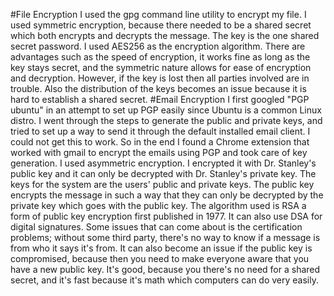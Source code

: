 #File Encryption
I used the gpg command line utility to encrypt my file. I used symmetric encryption, because there needed to be a shared secret which both encrypts and decrypts the message. The key is the one shared secret password. I used AES256 as the encryption algorithm. There are advantages such as the speed of encryption, it works fine as long as the key stays secret, and the symmetric nature allows for ease of encryption and decryption. However, if the key is lost then all parties involved are in trouble. Also the distribution of the keys becomes an issue because it is hard to establish a shared secret.
#Email Encryption
I first googled "PGP ubuntu" in an attempt to set up PGP easily since Ubuntu is a common Linux distro. I went through the steps to generate the public and private keys, and tried to set up a way to send it through the default installed email client. I could not get this to work. So in the end I found a Chrome extension that worked with gmail to encrypt the emails using PGP and took care of key generation.
I used asymmetric encryption. I encrypted it with Dr. Stanley's public key and it can only be decrypted with Dr. Stanley's private key. 
The keys for the system are the users' public and private keys. The public key encrypts the message in such a way that they can only be decrypted by the private key which goes with the public key.
The algorithm used is RSA a form of public key encryption first published in 1977. It can also use DSA for digital signatures.
Some issues that can come about is the certification problems; without some third party, there's no way to know if a message is from who it says it's from. It can also become an issue if the public key is compromised, because then you need to make everyone aware that you have a new public key. It's good, because you there's no need for a shared secret, and it's fast because it's math which computers can do very easily.

